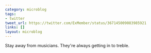 ```yaml
---
category: microblog
tags:
- twitter
tweet_url: https://twitter.com/ExMember/status/367145009083985921
links: []
layout: microblog
---
```

Stay away from musicians. They're always getting in to treble.
